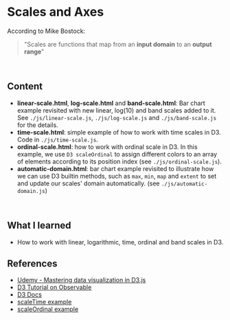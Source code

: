 # Scales and Axes

According to Mike Bostock: 

> "Scales are functions that map from an **input domain** to an **output range**"

<br>

## Content

- **linear-scale.html**, **log-scale.html** and **band-scale.html**: Bar chart example revisited with new linear, log(10) and band scales added to it. See `./js/linear-scale.js`, `./js/log-scale.js` and `./js/band-scale.js` for the details.
- **time-scale.html**: simple example of how to work with time scales in D3. Code in `./js/time-scale.js`.
- **ordinal-scale.html**: how to work with ordinal scale in D3. In this example, we use `D3 scaleOrdinal` to assign different colors to an array of elements according to its position index (see `./js/ordinal-scale.js`).
- **automatic-domain.html**: bar chart example revisited to illustrate how we can use D3 builtin methods, such as `max`, `min`, `map` and `extent` to set and update our scales' domain automatically. (see `./js/automatic-domain.js`) 

<br>

## What I learned

- How to work with linear, logarithmic, time, ordinal and band scales in D3.


## References

- [Udemy - Mastering data visualization in D3.js](https://www.udemy.com/course/masteringd3js)
- [D3 Tutorial on Observable](https://observablehq.com/@d3/learn-d3)
- [D3 Docs](https://github.com/d3/d3/wiki)
- [scaleTime example](https://bl.ocks.org/d3indepth/8948c9936c71e63ef2647bc4cc2ebf78)
- [scaleOrdinal example](https://bl.ocks.org/d3indepth/fabe4d1adbf658c0b73c74d3ea36d465)